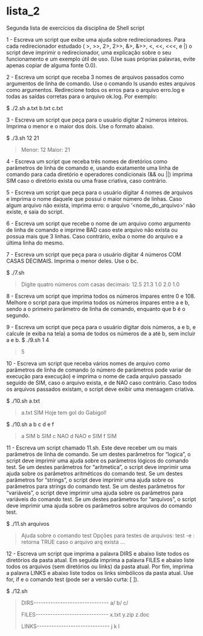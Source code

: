 # lista_2
 Segunda lista de exercícios da disciplina de Shell script

1 - Escreva um script que exibe uma ajuda sobre redirecionadores. Para cada redirecionador estudado ( >, >>, 2>, 2>>, &>, &>>, <, <<, <<<, e |) o script deve imprimir o redirecionador, uma explicação sobre o seu funcionamento e um exemplo útil de uso. (Use suas próprias palavras, evite apenas copiar de alguma fonte O.0).

2 - Escreva um script que receba 3 nomes de arquivos passados como argumentos de linha de comando. Use o comando ls usando estes arquivos como argumentos. Redirecione todos os erros para o arquivo erro.log e todas as saídas corretas para o arquivo ok.log. Por exemplo:

$ ./2.sh a.txt b.txt c.txt

3 - Escreva um script que peça para o usuário digitar 2 números inteiros. Imprima o menor e o maior dos dois. Use o formato abaixo.

$ ./3.sh 12 21
> Menor: 12
> Maior: 21

4 - Escreva um script que receba três nomes de diretórios como parâmetros de linha de comando e, usando exatamente uma linha de comando para cada diretório e operadores condicionais (&& ou ||) imprima SIM caso o diretório exista ou uma frase criativa, caso contrário.

5 - Escreva um script que peça para o usuário digitar 4 nomes de arquivos e imprima o nome daquele que possui o maior número de linhas. Caso algum arquivo não exista, imprima erro: o arquivo ‘<nome_do_arquivo>’ não existe, e saia do script.

6 - Escreva um script que recebe o nome de um arquivo como argumento de linha de comando e imprime BAD caso este arquivo não exista ou possua mais que 3 linhas. Caso contrário, exiba o nome do arquivo e a última linha do mesmo.

7 - Escreva um script que peça para o usuário digitar 4 números COM CASAS DECIMAIS. Imprima o menor deles. Use o bc.

$ ./7.sh
> Digite quatro números com casas decimais: 12.5 21.3 1.0 2.0
> 1.0

8 - Escreva um script que imprima todos os números ímpares entre 0 e 108. Melhore o script para que imprima todos os números ímpares entre a e b, sendo a o primeiro parâmetro de linha de comando, enquanto que b é o segundo.

9 - Escreva um script que peça para o usuário digitar dois números, a e b, e calcule (e exiba na tela) a soma de todos os números de a até b, sem incluir a e b.
$ ./9.sh 1 4
> 5

10 - Escreva um script que receba vários nomes de arquivo como parâmetros de linha de comando (o número de parâmetros pode variar de execução para execução) e imprima o nome de cada arquivo passado seguido de SIM, caso o arquivo exista, e de NAO caso contrário. Caso todos os arquivos passados existam, o script deve exibir uma mensagem criativa.

$ ./10.sh a.txt
> a.txt SIM
> Hoje tem gol do Gabigol!

$ ./10.sh a b c d e f
> a SIM
> b SIM
> c NAO
> d NAO
> e SIM
> f SIM

11 - Escreva um script chamado 11.sh. Este deve receber um ou mais parâmetros de linha de comando. Se um destes parâmetros for “logica”, o script deve imprimir uma ajuda sobre os parâmetros lógicos do comando test. Se um destes parâmetros for “aritmetica”, o script deve imprimir uma ajuda sobre os parâmetros aritméticos do comando test. Se um destes parâmetros for “strings”, o script deve imprimir uma ajuda sobre os parâmetros para strings do comando test. Se um destes parâmetros for “variáveis”, o script deve imprimir uma ajuda sobre os parâmetros para variáveis do comando test. Se um destes parâmetros for “arquivos”, o script deve imprimir uma ajuda sobre os parâmetros sobre arquivos do comando test.

$ ./11.sh arquivos

> Ajuda sobre o comando test
> Opções para testes de arquivos:
> test -e <arq>: retorna TRUE caso o arquivo arq exista
> ...

12 - Escreva um script que imprima a palavra DIRS e abaixo liste todos os diretórios da pasta atual. Em seguida imprima a palavra FILES e abaixo liste todos os arquivos (sem diretórios ou links) da pasta atual. Por fim, imprima a palavra LINKS e abaixo liste todos os links simbólicos da pasta atual. Use for, if e o comando test (pode ser a versão curta: [ ]).


$ ./12.sh
> DIRS-------------------------------
> a/
> b/
> c/
>
> FILES------------------------------
> x.txt
> y.zip
> z.doc
>
> LINKS------------------------------
> j
> k
> l

